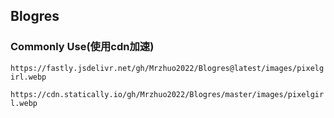 ## Blogres

### Commonly Use(使用cdn加速)
`https://fastly.jsdelivr.net/gh/Mrzhuo2022/Blogres@latest/images/pixelgirl.webp`

`https://cdn.statically.io/gh/Mrzhuo2022/Blogres/master/images/pixelgirl.webp`


